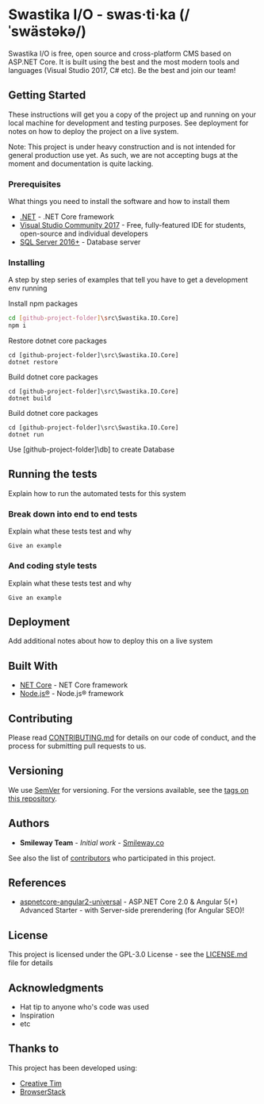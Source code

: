 # Swastika I/O - swas·ti·ka (/ˈswästəkə/)

Swastika I/O is free, open source and cross-platform CMS based on ASP.NET Core. It is built using the best and the most modern tools and languages (Visual Studio 2017, C# etc). Be the best and join our team!

## Getting Started

These instructions will get you a copy of the project up and running on your local machine for development and testing purposes. See deployment for notes on how to deploy the project on a live system.

Note: This project is under heavy construction and is not intended for general production use yet. As such, we are not accepting bugs at the moment and documentation is quite lacking.

### Prerequisites

What things you need to install the software and how to install them

* [.NET](https://www.microsoft.com/net/core) - .NET Core framework
* [Visual Studio Community 2017](https://www.visualstudio.com/downloads/) - Free, fully-featured IDE for students, open-source and individual developers
* [SQL Server 2016+](https://www.microsoft.com/en-us/sql-server/sql-server-editions-express) - Database server


### Installing

A step by step series of examples that tell you have to get a development env running

Install npm packages

```bash
cd [github-project-folder]\src\Swastika.IO.Core]
npm i
```

Restore dotnet core packages

```
cd [github-project-folder]\src\Swastika.IO.Core]
dotnet restore
```

Build dotnet core packages

```
cd [github-project-folder]\src\Swastika.IO.Core]
dotnet build
```

Build dotnet core packages

```
cd [github-project-folder]\src\Swastika.IO.Core]
dotnet run
```

Use [github-project-folder]\db\] to create Database

## Running the tests

Explain how to run the automated tests for this system

### Break down into end to end tests

Explain what these tests test and why

```
Give an example
```

### And coding style tests

Explain what these tests test and why

```
Give an example
```

## Deployment

Add additional notes about how to deploy this on a live system

## Built With

* [NET Core](https://www.microsoft.com/net/core) - NET Core framework
* [Node.js®](https://nodejs.org) - Node.js® framework

## Contributing

Please read [CONTRIBUTING.md](CONTRIBUTING.md) for details on our code of conduct, and the process for submitting pull requests to us.

## Versioning

We use [SemVer](http://semver.org/) for versioning. For the versions available, see the [tags on this repository](https://github.com/Swastika-IO/Swastika-IO-Core/tags). 

## Authors

* **Smileway Team** - *Initial work* - [Smileway.co](http://www.smileway.co)

See also the list of [contributors](https://github.com/Swastika-IO/Swastika-IO-Core/graphs/contributors) who participated in this project.

## References
* [aspnetcore-angular2-universal](https://github.com/MarkPieszak/aspnetcore-angular2-universal) - ASP.NET Core 2.0 & Angular 5(+) Advanced Starter - with Server-side prerendering (for Angular SEO)!

## License

This project is licensed under the GPL-3.0 License - see the [LICENSE.md](LICENSE.md) file for details

## Acknowledgments

* Hat tip to anyone who's code was used
* Inspiration
* etc

## Thanks to

This project has been developed using:
* [Creative Tim](https://www.creative-tim.com/)
* [BrowserStack](https://www.browserstack.com/)